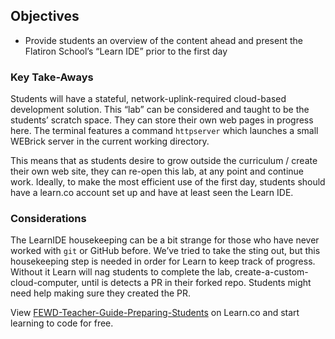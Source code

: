 ## Objectives

* Provide students an overview of the content ahead and present the Flatiron School’s “Learn IDE” prior to the first day

### Key Take-Aways

Students will have a stateful, network-uplink-required cloud-based development solution. This “lab” can be considered and taught to be the students’ scratch space. They can store their own web pages in progress here. The terminal features a command `httpserver` which launches a small WEBrick server in the current working directory.

This means that as students desire to grow outside the curriculum / create their own web site, they can re-open this lab, at any point and continue work. Ideally, to make the most efficient use of the first day, students should have a learn.co account set up and have at least seen the Learn IDE.

### Considerations

The LearnIDE housekeeping can be a bit strange for those who have never worked with `git` or GitHub before. We’ve tried to take the sting out, but this housekeeping step is needed in order for Learn to keep track of progress. Without it Learn will nag students to complete the lab, create-a-custom-cloud-computer, until is detects a PR in their forked repo. Students might need help making sure they created the PR.
<p class='util--hide'>View <a href='https://learn.co/lessons/fewd-teacher-guide-preparing-students'>FEWD-Teacher-Guide-Preparing-Students</a> on Learn.co and start learning to code for free.</p>
